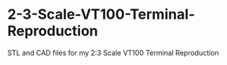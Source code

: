 # 2-3-Scale-VT100-Terminal-Reproduction
STL and CAD files for my 2:3 Scale VT100 Terminal Reproduction
